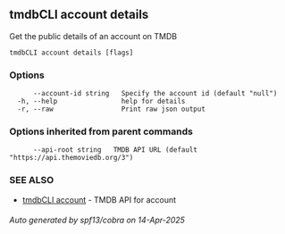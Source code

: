 ## tmdbCLI account details

Get the public details of an account on TMDB

```
tmdbCLI account details [flags]
```

### Options

```
      --account-id string   Specify the account id (default "null")
  -h, --help                help for details
  -r, --raw                 Print raw json output
```

### Options inherited from parent commands

```
      --api-root string   TMDB API URL (default "https://api.themoviedb.org/3")
```

### SEE ALSO

* [tmdbCLI account](tmdbCLI_account.md)	 - TMDB API for account

###### Auto generated by spf13/cobra on 14-Apr-2025
